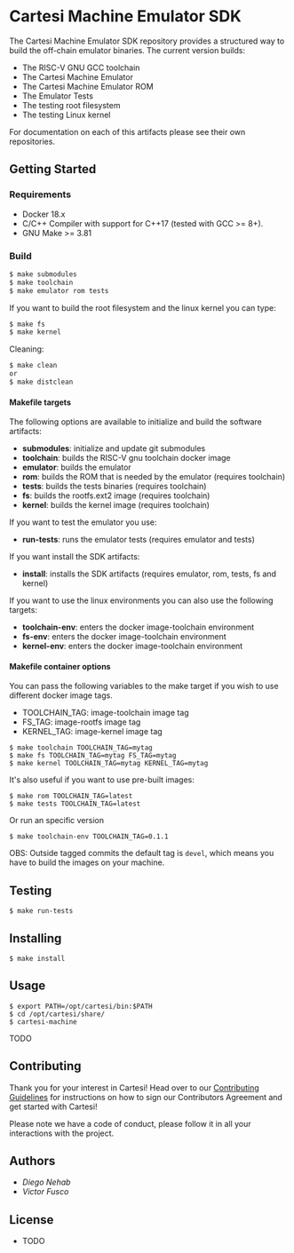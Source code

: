# Cartesi Machine Emulator SDK 

The Cartesi Machine Emulator SDK repository provides a structured way to build the off-chain emulator binaries. The current version builds:

- The RISC-V GNU GCC toolchain 
- The Cartesi Machine Emulator
- The Cartesi Machine Emulator ROM
- The Emulator Tests
- The testing root filesystem
- The testing Linux kernel

For documentation on each of this artifacts please see their own repositories.

## Getting Started

### Requirements

- Docker 18.x
- C/C++ Compiler with support for C++17 (tested with GCC >= 8+).
- GNU Make >= 3.81

### Build

```bash
$ make submodules
$ make toolchain
$ make emulator rom tests
```

If you want to build the root filesystem and the linux kernel you can type:


```bash
$ make fs
$ make kernel
```

Cleaning:

```bash
$ make clean 
or
$ make distclean 
```

#### Makefile targets

The following options are available to initialize and build the software artifacts:

- **submodules**: initialize and update git submodules
- **toolchain**: builds the RISC-V gnu toolchain docker image
- **emulator**: builds the emulator
- **rom**: builds the ROM that is needed by the emulator (requires toolchain)
- **tests**: builds the tests binaries (requires toolchain)
- **fs**: builds the rootfs.ext2 image (requires toolchain)
- **kernel**: builds the kernel image (requires toolchain)

If you want to test the emulator you use:

- **run-tests**: runs the emulator tests (requires emulator and tests)

If you want install the SDK artifacts:

- **install**: installs the SDK artifacts (requires emulator, rom, tests, fs and kernel)

If you want to use the linux environments you can also use the following targets:

- **toolchain-env**: enters the docker image-toolchain environment
- **fs-env**: enters the docker image-toolchain environment
- **kernel-env**: enters the docker image-toolchain environment

#### Makefile container options

You can pass the following variables to the make target if you wish to use different docker image tags.

- TOOLCHAIN\_TAG: image-toolchain image tag
- FS\_TAG: image-rootfs image tag
- KERNEL\_TAG: image-kernel image tag

```
$ make toolchain TOOLCHAIN_TAG=mytag
$ make fs TOOLCHAIN_TAG=mytag FS_TAG=mytag
$ make kernel TOOLCHAIN_TAG=mytag KERNEL_TAG=mytag
```

It's also useful if you want to use pre-built images:

```
$ make rom TOOLCHAIN_TAG=latest
$ make tests TOOLCHAIN_TAG=latest
```

Or run an specific version

```
$ make toolchain-env TOOLCHAIN_TAG=0.1.1

```

OBS: Outside tagged commits the default tag is `devel`, which means you have to build the images on your machine.

## Testing

```
$ make run-tests

```

## Installing

```
$ make install

```

## Usage

```
$ export PATH=/opt/cartesi/bin:$PATH
$ cd /opt/cartesi/share/
$ cartesi-machine
```
TODO

## Contributing

Thank you for your interest in Cartesi! Head over to our [Contributing Guidelines](https://github.com/cartesi/machine-emulator-sdk/blob/Add-CONTRIBUTING.md/CONTRIBUTING.md) for instructions on how to sign our Contributors Agreement and get started with
Cartesi!

Please note we have a code of conduct, please follow it in all your interactions with the project.

## Authors

* *Diego Nehab*
* *Victor Fusco*

## License

- TODO

